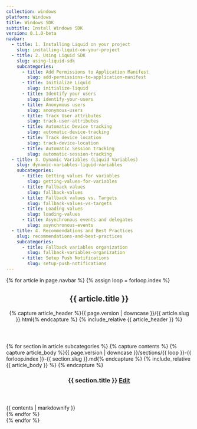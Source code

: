 ```yaml
---
collection: windows
platform: Windows
title: Windows SDK
subtitle: Install Windows SDK
version: 0.1.0-beta
navbar:
  - title: 1. Installing Liquid on your project
    slug: installing-liquid-on-your-project
  - title: 2. Using Liquid SDK
    slug: using-liquid-sdk
    subcategories:
      - title: Add Permissions to Application Manifest
        slug: add-permissions-to-application-manifest
      - title: Initialize Liquid
        slug: initialize-liquid
      - title: Identify your users
        slug: identify-your-users
      - title: Anonymous users
        slug: anonymous-users
      - title: Track User attributes
        slug: track-user-attributes
      - title: Automatic Device tracking
        slug: automatic-device-tracking
      - title: Track device location
        slug: track-device-location
      - title: Automatic Session tracking
        slug: automatic-session-tracking
  - title: 3. Dynamic Variables (Liquid Variables)
    slug: dynamic-variables-liquid-variables
    subcategories:
      - title: Getting values for variables
        slug: getting-values-for-variables
      - title: Fallback values
        slug: fallback-values
      - title: Fallback values vs. Targets
        slug: fallback-values-vs-targets
      - title: Loading values
        slug: loading-values
      - title: Asynchronous events and delegates
        slug: asynchronous-events
  - title: 4. Recommendations and Best Practices
    slug: recommendations-and-best-practices
    subcategories:
      - title: Fallback variables organization
        slug: fallback-variables-organization
      - title: Setup Push Notifications
        slug: setup-push-notifications
---
```


{% for article in page.navbar %}
  {% assign loop = forloop.index %}
  <article class='documentation-article'>
    <header>
      <h2 id='{{ article.slug }}'>{{ article.title }}</h2>
      {% capture article_header %}{{ page.version | downcase }}/{{ article.slug }}.html{% endcapture %}
      {% include_relative {{ article_header }} %}
    </header>
    {% for section in article.subcategories %}
      {% capture contents %}
        {% capture article_body %}{{ page.version | downcase }}/sections/{{ loop }}-{{ forloop.index }}-{{ section.slug }}.md{% endcapture %}
        {% include_relative {{ article_body }} %}
      {% endcapture %}
      <section>
        <header>
          <h3 id='{{ section.slug }}'>{{ section.title }} <a href="https://github.com/lqd-io/documentation/edit/gh-pages/_{{ page.collection }}/{{ page.version | downcase }}/sections/{{ loop }}-{{ forloop.index }}-{{ section.slug }}.md" target="new" class="btn btn-xs btn-default btn-edit"><span class="fa fa-pencil"></span> Edit</a></h3>
        </header>
        {{ contents | markdownify }}
      </section>
    {% endfor %}
  </article>
{% endfor %}
